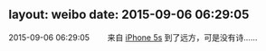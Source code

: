layout: weibo
date: 2015-09-06 06:29:05
---
<meta name="referrer" content="no-referrer" />

2015-09-06 06:29:05  &nbsp;&nbsp;&nbsp;&nbsp;&nbsp;&nbsp; 来自 <a href="sinaweibo://customweibosource" rel="nofollow">iPhone 5s</a>
到了远方，可是没有诗…… ​​​
